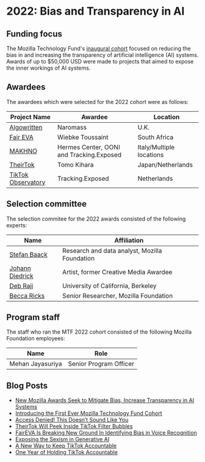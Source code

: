 # 2022: Bias and Transparency in AI

## Funding focus

The Mozilla Technology Fund's [inaugural cohort](https://foundation.mozilla.org/en/blog/introducing-the-first-ever-mozilla-technology-fund-cohort/) focused on reducing the bias in and increasing the transparency of artificial intelligence (AI) systems. Awards of up to $50,000 USD were made to projects that aimed to expose the inner workings of AI systems.



## Awardees

The awardees which were selected for the 2022 cohort were as follows:

| Project Name  | Awardee  | Location |
|---|---|---|
|[Algowritten](https://algowritten.org/stepford-app/)|Naromass|U.K.|
|[Fair EVA](https://www.faireva.org/)|Wiebke Toussaint|South Africa|
|[MAKHNO](https://www.hermescenter.org/projects/)|Hermes Center, OONI and Tracking.Exposed|Italy/Multiple locations|
|[TheirTok](https://www.tomokihara.com/)|Tomo Kihara|Japan/Netherlands|
|[TikTok Observatory](https://tiktok.tracking.exposed/)|Tracking.Exposed|Netherlands|



## Selection committee

The selection commitee for the 2022 awards consisted of the following experts:

|Name  | Affiliation  |
|---|---|
|[Stefan Baack](https://sbaack.com/)|Research and data analyst, Mozilla Foundation|
|[Johann Diedrick](http://www.johanndiedrick.com/)|Artist, former Creative Media Awardee|
|[Deb Raji](https://en.wikipedia.org/wiki/Deborah_Raji)|University of California, Berkeley|
|[Becca Ricks](https://beccaricks.space/)|Senior Researcher, Mozilla Foundation|

## Program staff

The staff who ran the MTF 2022 cohort consisted of the following Mozilla Foundation employees:

|Name  | Role  |
|---|---|
|Mehan Jayasuriya|Senior Program Officer|

## Blog Posts
* [New Mozilla Awards Seek to Mitigate Bias, Increase Transparency in AI Systems](https://foundation.mozilla.org/en/blog/new-mozilla-awards-seek-to-mitigate-bias-increase-transparency-in-ai-systems/)
* [Introducing the First Ever Mozilla Technology Fund Cohort](https://foundation.mozilla.org/en/blog/introducing-the-first-ever-mozilla-technology-fund-cohort/)
* [Access Denied! This Doesn’t Sound Like You](https://foundation.mozilla.org/en/blog/access-denied-this-doesnt-sound-like-you/)
* [TheirTok Will Peek Inside TikTok Filter Bubbles](https://foundation.mozilla.org/en/blog/theirtok-will-peek-inside-tiktok-filter-bubbles/)
* [FairEVA Is Breaking New Ground In Identifying Bias in Voice Recognition](https://foundation.mozilla.org/en/blog/faireva-is-breaking-new-ground-in-identifying-bias-in-voice-recognition/)
* [Exposing the Sexism in Generative AI](https://foundation.mozilla.org/en/blog/exposing-the-sexism-in-generative-ai/)
* [A New Way to Keep TikTok Accountable](https://foundation.mozilla.org/en/blog/a-new-way-to-keep-tiktok-accountable/)
* [One Year of Holding TikTok Accountable](https://foundation.mozilla.org/en/blog/one-year-of-holding-tiktok-accountable/)
